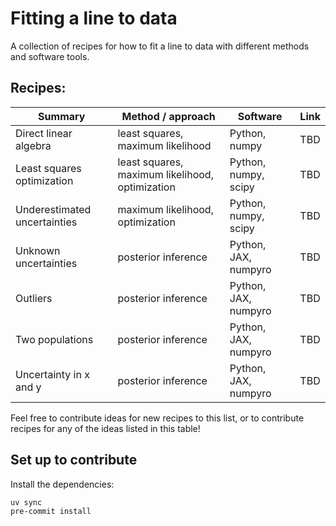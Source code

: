# Fitting a line to data

A collection of recipes for how to fit a line to data with different methods and
software tools.

## Recipes:

| Summary | Method / approach | Software | Link |
|---------|-------------------|----------|------|
| Direct linear algebra | least squares, maximum likelihood | Python, numpy | TBD |
| Least squares optimization | least squares, maximum likelihood, optimization | Python, numpy, scipy | TBD |
| Underestimated uncertainties | maximum likelihood, optimization | Python, numpy, scipy | TBD |
| Unknown uncertainties | posterior inference | Python, JAX, numpyro | TBD |
| Outliers | posterior inference | Python, JAX, numpyro | TBD |
| Two populations | posterior inference | Python, JAX, numpyro | TBD |
| Uncertainty in x and y | posterior inference | Python, JAX, numpyro | TBD |

Feel free to contribute ideas for new recipes to this list, or to contribute recipes for
any of the ideas listed in this table!


## Set up to contribute

Install the dependencies:

```bash
uv sync
pre-commit install
```
